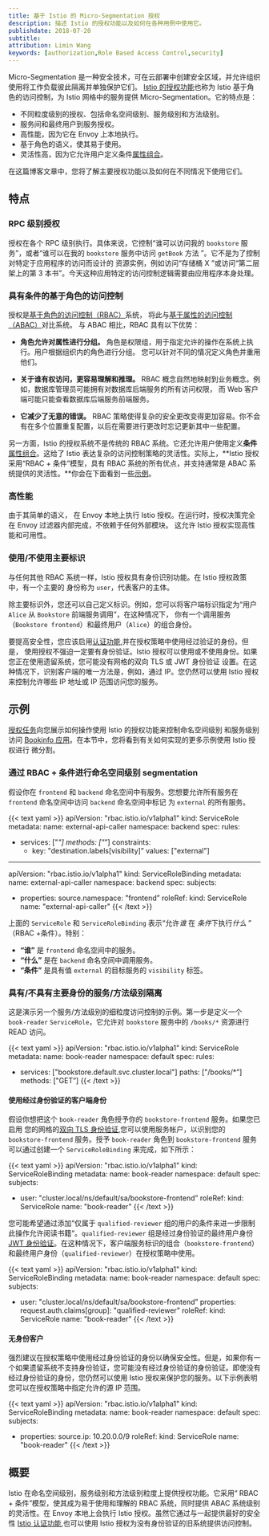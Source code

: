 ```yaml
---
title: 基于 Istio 的 Micro-Segmentation 授权
description: 描述 Istio 的授权功能以及如何在各种用例中使用它。
publishdate: 2018-07-20
subtitle:
attribution: Limin Wang
keywords: [authorization,Role Based Access Control,security]
---
```


 Micro-Segmentation 是一种安全技术，可在云部署中创建安全区域，并允许组织使用将工作负载彼此隔离并单独保护它们。
 [Istio 的授权功能](/zh/docs/concepts/security/#授权和鉴权)也称为 Istio 基于角色的访问控制，为 Istio 网格中的服务提供
  Micro-Segmentation。它的特点是：

* 不同粒度级别的授权、包括命名空间级别、服务级别和方法级别。
* 服务间和最终用户到服务授权。
* 高性能，因为它在 Envoy 上本地执行。
* 基于角色的语义，使其易于使用。
* 灵活性高，因为它允许用户定义条件[属性组合](/docs/reference/config/authorization/constraints-and-properties/)。

在这篇博客文章中，您将了解主要授权功能以及如何在不同情况下使用它们。

## 特点

### RPC 级别授权

授权在各个 RPC 级别执行。具体来说，它控制“谁可以访问我的 `bookstore` 服务”，或者“谁可以在我的 `bookstore` 服务中访问
 `getBook` 方法 ”。它不是为了控制对特定于应用程序的访问而设计的
资源实例，例如访问“存储桶 X ”或访问“第二层架上的第 3 本书”。今天这种应用特定的访问控制逻辑需要由应用程序本身处理。

### 具有条件的基于角色的访问控制

授权是[基于角色的访问控制（RBAC）](https://en.wikipedia.org/wiki/Role-based_access_control)系统，
将此与[基于属性的访问控制（ABAC）](https://en.wikipedia.org/wiki/Attribute-based_access_control)对比系统。
与 ABAC 相比，RBAC 具有以下优势：

* **角色允许对属性进行分组。** 角色是权限组，用于指定允许的操作在系统上执行。用户根据组织内的角色进行分组。
您可以针对不同的情况定义角色并重用他们。

* **关于谁有权访问，更容易理解和推理。** RBAC 概念自然地映射到业务概念。例如，数据库管理员可能拥有对数据库后端服务的所有访问权限，
而 Web 客户端可能只能查看数据库后端服务前端服务。

* **它减少了无意的错误。** RBAC 策略使得复杂的安全更改变得更加容易。你不会有在多个位置重复配置，以后在需要进行更改时忘记更新其中一些配置。

另一方面，Istio 的授权系统不是传统的 RBAC 系统。它还允许用户使用定义**条件**[属性组合](/docs/reference/config/authorization/constraints-and-properties/)。这给了 Istio 表达复杂的访问控制策略的灵活性。实际上，**Istio 授权采用“RBAC + 条件”模型，具有 RBAC 系统的所有优点，并支持通常是 ABAC 系统提供的灵活性。**你会在下面看到一些[示例](#示例)。

### 高性能

由于其简单的语义， 在 Envoy 本地上执行 Istio 授权。在运行时，授权决策完全在 Envoy 过滤器内部完成，不依赖于任何外部模块。
这允许 Istio 授权实现高性能和可用性。

### 使用/不使用主要标识

与任何其他 RBAC 系统一样，Istio 授权具有身份识别功能。在 Istio 授权政策中，有一个主要的
身份称为 `user`，代表客户的主体。

除主要标识外，您还可以自己定义标识。例如，您可以将客户端标识指定为“用户 `Alice` 从 `Bookstore` 前端服务调用”，在这种情况下，
你有一个调用服务（`Bookstore frontend`）和最终用户（`Alice`）的组合身份。

要提高安全性，您应该启用[认证功能](/zh/docs/concepts/security/#认证),并在授权策略中使用经过验证的身份。但是，
使用授权不强迫一定要有身份验证。Istio 授权可以使用或不使用身份。如果您正在使用遗留系统，您可能没有网格的双向 TLS 或 JWT 身份验证
设置。在这种情况下，识别客户端的唯一方法是，例如，通过 IP。您仍然可以使用 Istio 授权来控制允许哪些 IP 地址或 IP 范围访问您的服务。

## 示例

[授权任务](/zh/docs/tasks/security/role-based-access-control/)向您展示如何操作使用 Istio 的授权功能来控制命名空间级别
和服务级别访问 [Bookinfo 应用](/zh/docs/examples/bookinfo/)。在本节中，您将看到有关如何实现的更多示例使用 Istio 授权进行
微分割。

### 通过 RBAC + 条件进行命名空间级别 segmentation

假设你在 `frontend` 和 `backend` 命名空间中有服务。您想要允许所有服务在 `frontend` 命名空间中访问 `backend` 命名空间中标记
为 `external` 的所有服务。

{{< text yaml >}}
apiVersion: "rbac.istio.io/v1alpha1"
kind: ServiceRole
metadata:
  name: external-api-caller
  namespace: backend
spec:
  rules:
  - services: ["*"]
    methods: ["*”]
    constraints:
    - key: "destination.labels[visibility]”
      values: ["external"]
---
apiVersion: "rbac.istio.io/v1alpha1"
kind: ServiceRoleBinding
metadata:
  name: external-api-caller
  namespace: backend
spec:
  subjects:
  - properties:
      source.namespace: "frontend”
    roleRef:
    kind: ServiceRole
    name: "external-api-caller"
{{< /text >}}

上面的 `ServiceRole` 和 `ServiceRoleBinding` 表示“允许*谁* 在 *条件*下执行*什么* ”
（RBAC +条件）。特别：

* **“谁”** 是 `frontend` 命名空间中的服务。
* **“什么”** 是在 `backend` 命名空间中调用服务。
* **“条件”** 是具有值 `external` 的目标服务的 `visibility` 标签。

### 具有/不具有主要身份的服务/方法级别隔离

这是演示另一个服务/方法级别的细粒度访问控制的示例。第一步是定义一个 `book-reader` `ServiceRole`，它允许对 `bookstore` 服务中的 `/books/*` 资源进行 READ 访问。

{{< text yaml >}}
apiVersion: "rbac.istio.io/v1alpha1"
kind: ServiceRole
metadata:
  name: book-reader
  namespace: default
spec:
  rules:
  - services: ["bookstore.default.svc.cluster.local"]
    paths: ["/books/*”]
    methods: ["GET”]
{{< /text >}}

#### 使用经过身份验证的客户端身份

假设你想把这个 `book-reader` 角色授予你的 `bookstore-frontend` 服务。如果您已启用
您的网格的[双向 TLS 身份验证](/zh/docs/concepts/security/#双向-tls-认证),您可以使用服务帐户，以识别您的 `bookstore-frontend` 服务。授予 `book-reader` 角色到 `bookstore-frontend` 服务可以通过创建一个 `ServiceRoleBinding` 来完成，如下所示：

{{< text yaml >}}
apiVersion: "rbac.istio.io/v1alpha1"
kind: ServiceRoleBinding
metadata:
  name: book-reader
  namespace: default
spec:
  subjects:
  - user: "cluster.local/ns/default/sa/bookstore-frontend”
    roleRef:
    kind: ServiceRole
    name: "book-reader"
{{< /text >}}

您可能希望通过添加“仅属于 `qualified-reviewer` 组的用户的条件来进一步限制此操作允许阅读书籍“。`qualified-reviewer` 组是经过身份验证的最终用户身份 [JWT 身份验证](/zh/docs/concepts/security/#认证)。在这种情况下，客户端服务标识的组合（`bookstore-frontend`）和最终用户身份（`qualified-reviewer`）在授权策略中使用。

{{< text yaml >}}
apiVersion: "rbac.istio.io/v1alpha1"
kind: ServiceRoleBinding
metadata:
  name: book-reader
  namespace: default
spec:
  subjects:

  - user: "cluster.local/ns/default/sa/bookstore-frontend”
    properties:
      request.auth.claims[group]: "qualified-reviewer”
    roleRef:
    kind: ServiceRole
    name: "book-reader"
{{< /text >}}

#### 无身份客户

强烈建议在授权策略中使用经过身份验证的身份以确保安全性。但是，如果你有一个如果遗留系统不支持身份验证，您可能没有经过身份验证的身份验证。即使没有经过身份验证的身份，您仍然可以使用 Istio 授权来保护您的服务。以下示例表明您可以在授权策略中指定允许的源 IP 范围。

{{< text yaml >}}
apiVersion: "rbac.istio.io/v1alpha1"
kind: ServiceRoleBinding
metadata:
  name: book-reader
  namespace: default
spec:
  subjects:
  - properties:
      source.ip: 10.20.0.0/9
    roleRef:
    kind: ServiceRole
    name: "book-reader"
{{< /text >}}

## 概要

Istio 在命名空间级别，服务级别和方法级别粒度上提供授权功能。它采用“ RBAC + 条件”模型，使其成为易于使用和理解的 RBAC 系统，同时提供 ABAC 系统级别的灵活性。在 Envoy 本地上会执行 Istio 授权。虽然它通过与一起提供最好的安全性 [Istio 认证功能](/zh/docs/concepts/security/#认证),也可以使用 Istio 授权为没有身份验证的旧系统提供访问控制。